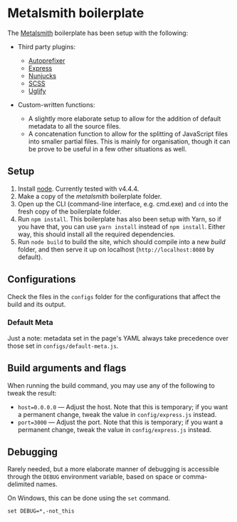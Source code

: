 # Metalsmith boilerplate

The [Metalsmith](http://metalsmith.io) boilerplate has been setup with the following:

- Third party plugins:
    - [Autoprefixer](https://github.com/postcss/autoprefixer)
    - [Express](https://github.com/chiefy/metalsmith-express)
    - [Nunjucks](https://mozilla.github.io/nunjucks/)
    - [SCSS](http://sass-lang.com/)
    - [Uglify](https://github.com/ksmithut/metalsmith-uglify)

- Custom-written functions:
    - A slightly more elaborate setup to allow for the addition of default metadata to all the source files.
    - A concatenation function to allow for the splitting of JavaScript files into smaller partial files. This is mainly for organisation, though it can be prove to be useful in a few other situations as well.

## Setup

1. Install [node](http://nodejs.org). Currently tested with v4.4.4.
2. Make a copy of the *metalsmith* boilerplate folder.
3. Open up the CLI (command-line interface, e.g. cmd.exe) and `cd` into the fresh copy of the boilerplate folder.
4. Run `npm install`. This boilerplate has also been setup with Yarn, so if you have that, you can use `yarn install` instead of `npm install`. Either way, this should install all the required dependencies.
5. Run `node build` to build the site, which should compile into a new *build* folder, and then serve it up on localhost (`http://localhost:8080` by default).

## Configurations

Check the files in the `configs` folder for the configurations that affect the build and its output.

### Default Meta

Just a note: metadata set in the page's YAML always take precedence over those set in `configs/default-meta.js`.

## Build arguments and flags

When running the build command, you may use any of the following to tweak the result:

- `host=0.0.0.0` — Adjust the host. Note that this is temporary; if you want a permanent change, tweak the value in `config/express.js` instead.
- `port=3000` — Adjust the port. Note that this is temporary; if you want a permanent change, tweak the value in `config/express.js` instead.

## Debugging

Rarely needed, but a more elaborate manner of debugging is accessible through the `DEBUG` environment variable, based on space or comma-delimited names.

On Windows, this can be done using the `set` command.

    set DEBUG=*,-not_this